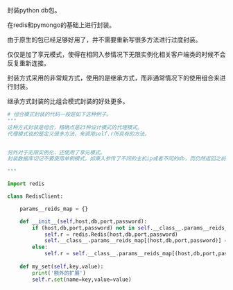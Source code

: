 封装python db包。

在redis和pymongo的基础上进行封装。

由于原生的包已经足够好用了，并不需要重新写很多方法进行过度封装。

仅仅是加了享元模式，使得在相同入参情况下无限实例化相关客户端类的时候不会反复重新连接。

封装方式采用的非常规方式，使用的是继承方式，而非通常情况下的使用组合来进行封装。

继承方式封装的比组合模式封装的好处更多。

```python
# 组合模式封装的代码一般是如下这种例子。
"""
这种方式封装是组合，精确点是23种设计模式的代理模式。
代理模式说的是定义很多方法，来调用self.r所具有的方法。


另外对于无限实例化，还使用了享元模式。
封装数据库切记不要使用单例模式，如果入参传了不同的主机ip或者不同的db，而仍然返回之前的连接对象，那就大错特错了。

"""

import redis

class RedisClient:

    params__reids_map = {}

    def __init__(self,host,db,port,password):
        if (host,db,port,password) not in self.__class__.params__reids_map:
            self.r = redis.Redis(host,db,port,password)
            self.__class__.params__reids_map[(host,db,port,password)] = self.r
        else:
            self.r = self.__class__.params__reids_map[(host,db,port,password)]
    
    def my_set(self,key,value):
        print('额外的扩展')
        self.r.set(name=key,value=value)

```

